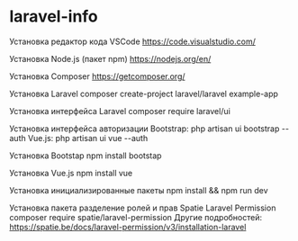 # laravel-info

Установка редактор кода VSCode
https://code.visualstudio.com/

Установка Node.js (пакет npm)
https://nodejs.org/en/

Установка Composer
https://getcomposer.org/

Установка Laravel
composer create-project laravel/laravel example-app

Установка интерфейса Laravel
composer require laravel/ui

Установка интерфейса авторизации
Bootstrap: php artisan ui bootstrap --auth
Vue.js: php artisan ui vue --auth

Установка Bootstap
npm install bootstap

Установка Vue.js
npm install vue

Установка инициализированные пакеты
npm install && npm run dev

Установка пакета разделение ролей и прав Spatie Laravel Permission
composer require spatie/laravel-permission
Другие подробностей: https://spatie.be/docs/laravel-permission/v3/installation-laravel
